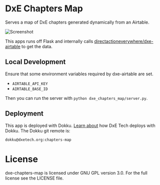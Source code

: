 DxE Chapters Map
================
Serves a map of DxE chapters generated dynamically from an Airtable.

![Screenshot](http://i.imgur.com/czxr0gu.png)

This apps runs off Flask and internally calls [directactioneverywhere/dxe-airtable](https://github.com/directactioneverywhere/dxe-airtable/) to get the data.

Local Development
-----------------
Ensure that some environment variables required by dxe-airtable are set.

* `AIRTABLE_API_KEY`
* `AIRTABLE_BASE_ID`

Then you can run the server with `python dxe_chapters_map/server.py`.

Deployment
----------
This app is deployed with Dokku. [Learn about](https://github.com/directactioneverywhere/dxe-learn2dokku) how DxE Tech deploys with Dokku. The Dokku git remote is:

    dokku@dxetech.org:chapters-map

License
=======
dxe-chapters-map is licensed under GNU GPL version 3.0. For the full license see the LICENSE file.
